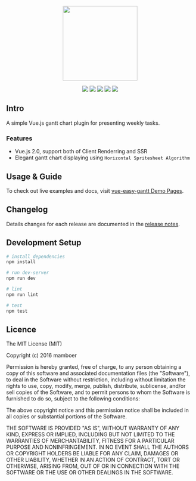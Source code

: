 <p align="center">
  <img width="200" src="http://faso.me/vue-easy-gantt/static/img/logo-inverse.png"/>
</p>
<p align="center">
  <a href="https://travis-ci.org/mamboer/vue-easy-gantt"><img src="https://img.shields.io/travis/mamboer/vue-easy-gantt/master.svg"></a>
  <a href="https://codecov.io/github/mamboer/vue-easy-gantt?branch=master"><img src="https://img.shields.io/codecov/c/github/mamboer/vue-easy-gantt/master.svg"></a>
  <a href="https://www.npmjs.com/package/vue-easy-gantt"><img src="https://img.shields.io/npm/dt/vue-easy-gantt.svg"></a>
  <a href="https://www.npmjs.com/package/vue-easy-gantt"><img src="https://img.shields.io/npm/v/vue-easy-gantt.svg"></a>
  <a href="https://www.npmjs.com/package/vue-easy-gantt"><img src="https://img.shields.io/npm/l/vue-easy-gantt.svg"></a>
</p>

## Intro

A simple Vue.js gantt chart plugin for presenting weekly tasks.

### Features
- Vue.js 2.0, support both of Client Renderring and SSR
- Elegant gantt chart displaying using `Horizontal Spritesheet Algorithm`

## Usage & Guide
To check out live examples and docs, visit [vue-easy-gantt Demo Pages](http://faso.me/vue-easy-gantt/).

## Changelog
Details changes for each release are documented in the [release notes](https://github.com/mamboer/vue-easy-gantt/releases).

## Development Setup
```bash
# install dependencies
npm install

# run dev-server
npm run dev

# lint
npm run lint

# test
npm test
```

## Licence
The MIT License (MIT)

Copyright (c) 2016 mamboer

Permission is hereby granted, free of charge, to any person obtaining a copy
of this software and associated documentation files (the "Software"), to deal
in the Software without restriction, including without limitation the rights
to use, copy, modify, merge, publish, distribute, sublicense, and/or sell
copies of the Software, and to permit persons to whom the Software is
furnished to do so, subject to the following conditions:

The above copyright notice and this permission notice shall be included in all
copies or substantial portions of the Software.

THE SOFTWARE IS PROVIDED "AS IS", WITHOUT WARRANTY OF ANY KIND, EXPRESS OR
IMPLIED, INCLUDING BUT NOT LIMITED TO THE WARRANTIES OF MERCHANTABILITY,
FITNESS FOR A PARTICULAR PURPOSE AND NONINFRINGEMENT. IN NO EVENT SHALL THE
AUTHORS OR COPYRIGHT HOLDERS BE LIABLE FOR ANY CLAIM, DAMAGES OR OTHER
LIABILITY, WHETHER IN AN ACTION OF CONTRACT, TORT OR OTHERWISE, ARISING FROM,
OUT OF OR IN CONNECTION WITH THE SOFTWARE OR THE USE OR OTHER DEALINGS IN THE
SOFTWARE.
